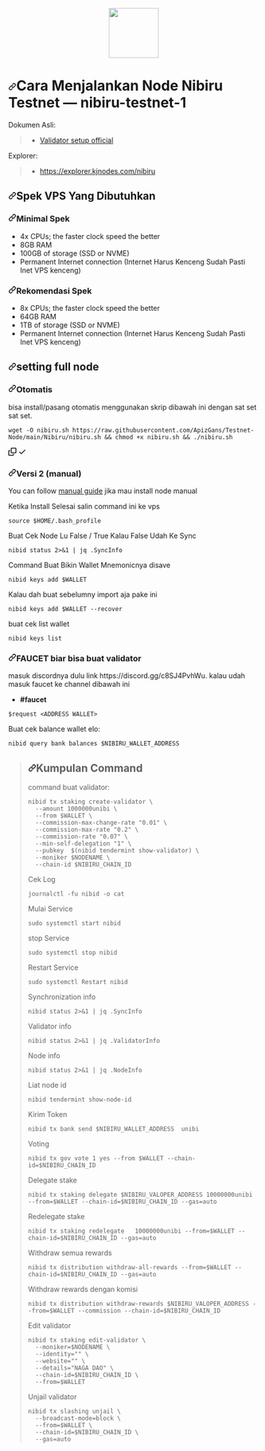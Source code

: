 <p align="center" dir="auto">
  <a target="_blank" rel="noopener noreferrer" href="https://user-images.githubusercontent.com/50621007/199199328-32dcdc7c-db06-4519-827f-6c6af09228f9.png"><img height="100" src="https://user-images.githubusercontent.com/50621007/199199328-32dcdc7c-db06-4519-827f-6c6af09228f9.png" style="max-width: 100%;"></a>
</p>

<h1 dir="auto"><a id="user-content-cara-menjalankan-node-nibiru-nibiru-testnet-1" class="anchor" aria-hidden="true" href="#cara-menjalankan-node-nibiru-nibiru-testnet-1"><svg class="octicon octicon-link" viewBox="0 0 16 16" version="1.1" width="16" height="16" aria-hidden="true"><path fill-rule="evenodd" d="M7.775 3.275a.75.75 0 001.06 1.06l1.25-1.25a2 2 0 112.83 2.83l-2.5 2.5a2 2 0 01-2.83 0 .75.75 0 00-1.06 1.06 3.5 3.5 0 004.95 0l2.5-2.5a3.5 3.5 0 00-4.95-4.95l-1.25 1.25zm-4.69 9.64a2 2 0 010-2.83l2.5-2.5a2 2 0 012.83 0 .75.75 0 001.06-1.06 3.5 3.5 0 00-4.95 0l-2.5 2.5a3.5 3.5 0 004.95 4.95l1.25-1.25a.75.75 0 00-1.06-1.06l-1.25 1.25a2 2 0 01-2.83 0z"></path></svg></a>Cara Menjalankan Node Nibiru Testnet — nibiru-testnet-1</h1>

<p dir="auto">Dokumen Asli:</p>

<blockquote>
<ul dir="auto">
<li><a href="https://docs.nibiru.fi/run-nodes/testnet/">Validator setup official</a></li>
</ul>
</blockquote>

<p dir="auto">Explorer:</p>
<blockquote>
<ul dir="auto">
<li><a href="https://explorer.kjnodes.com/nibiru" rel="nofollow">https://explorer.kjnodes.com/nibiru</a></li>
</ul>
</blockquote>

<h2 dir="auto"><a id="user-content-hardware-requirements" class="anchor" aria-hidden="true" href="#hardware-requirements"><svg class="octicon octicon-link" viewBox="0 0 16 16" version="1.1" width="16" height="16" aria-hidden="true"><path fill-rule="evenodd" d="M7.775 3.275a.75.75 0 001.06 1.06l1.25-1.25a2 2 0 112.83 2.83l-2.5 2.5a2 2 0 01-2.83 0 .75.75 0 00-1.06 1.06 3.5 3.5 0 004.95 0l2.5-2.5a3.5 3.5 0 00-4.95-4.95l-1.25 1.25zm-4.69 9.64a2 2 0 010-2.83l2.5-2.5a2 2 0 012.83 0 .75.75 0 001.06-1.06 3.5 3.5 0 00-4.95 0l-2.5 2.5a3.5 3.5 0 004.95 4.95l1.25-1.25a.75.75 0 00-1.06-1.06l-1.25 1.25a2 2 0 01-2.83 0z"></path></svg></a>Spek VPS Yang Dibutuhkan</h2>
<h3 dir="auto"><a id="user-content-minimum-hardware-requirements" class="anchor" aria-hidden="true" href="#minimum-hardware-requirements"><svg class="octicon octicon-link" viewBox="0 0 16 16" version="1.1" width="16" height="16" aria-hidden="true"><path fill-rule="evenodd" d="M7.775 3.275a.75.75 0 001.06 1.06l1.25-1.25a2 2 0 112.83 2.83l-2.5 2.5a2 2 0 01-2.83 0 .75.75 0 00-1.06 1.06 3.5 3.5 0 004.95 0l2.5-2.5a3.5 3.5 0 00-4.95-4.95l-1.25 1.25zm-4.69 9.64a2 2 0 010-2.83l2.5-2.5a2 2 0 012.83 0 .75.75 0 001.06-1.06 3.5 3.5 0 00-4.95 0l-2.5 2.5a3.5 3.5 0 004.95 4.95l1.25-1.25a.75.75 0 00-1.06-1.06l-1.25 1.25a2 2 0 01-2.83 0z"></path></svg></a>Minimal Spek</h3>
<ul dir="auto">
<li>4x CPUs; the faster clock speed the better</li>
<li>8GB RAM</li>
<li>100GB of storage (SSD or NVME)</li>
<li>Permanent Internet connection (Internet Harus Kenceng Sudah Pasti Inet VPS kenceng)</li>
</ul>

<h3 dir="auto"><a id="user-content-recommended-hardware-requirements" class="anchor" aria-hidden="true" href="#recommedasi-spek"><svg class="octicon octicon-link" viewBox="0 0 16 16" version="1.1" width="16" height="16" aria-hidden="true"><path fill-rule="evenodd" d="M7.775 3.275a.75.75 0 001.06 1.06l1.25-1.25a2 2 0 112.83 2.83l-2.5 2.5a2 2 0 01-2.83 0 .75.75 0 00-1.06 1.06 3.5 3.5 0 004.95 0l2.5-2.5a3.5 3.5 0 00-4.95-4.95l-1.25 1.25zm-4.69 9.64a2 2 0 010-2.83l2.5-2.5a2 2 0 012.83 0 .75.75 0 001.06-1.06 3.5 3.5 0 00-4.95 0l-2.5 2.5a3.5 3.5 0 004.95 4.95l1.25-1.25a.75.75 0 00-1.06-1.06l-1.25 1.25a2 2 0 01-2.83 0z"></path></svg></a>Rekomendasi Spek</h3>
<ul dir="auto">
<li>8x CPUs; the faster clock speed the better</li>
<li>64GB RAM</li>
<li>1TB of storage (SSD or NVME)</li>
<li>Permanent Internet connection (Internet Harus Kenceng Sudah Pasti Inet VPS kenceng)</li>
</ul>
<h2 dir="auto"><a id="user-content-set-up-your-nibiru-fullnode" class="anchor" aria-hidden="true" href="#setting-fullnode"><svg class="octicon octicon-link" viewBox="0 0 16 16" version="1.1" width="16" height="16" aria-hidden="true"><path fill-rule="evenodd" d="M7.775 3.275a.75.75 0 001.06 1.06l1.25-1.25a2 2 0 112.83 2.83l-2.5 2.5a2 2 0 01-2.83 0 .75.75 0 00-1.06 1.06 3.5 3.5 0 004.95 0l2.5-2.5a3.5 3.5 0 00-4.95-4.95l-1.25 1.25zm-4.69 9.64a2 2 0 010-2.83l2.5-2.5a2 2 0 012.83 0 .75.75 0 001.06-1.06 3.5 3.5 0 00-4.95 0l-2.5 2.5a3.5 3.5 0 004.95 4.95l1.25-1.25a.75.75 0 00-1.06-1.06l-1.25 1.25a2 2 0 01-2.83 0z"></path></svg></a>setting full node</h2>
<h3 dir="auto"><a id="user-content-option-1-automatic" class="anchor" aria-hidden="true" href="#option-1-automatic"><svg class="octicon octicon-link" viewBox="0 0 16 16" version="1.1" width="16" height="16" aria-hidden="true"><path fill-rule="evenodd" d="M7.775 3.275a.75.75 0 001.06 1.06l1.25-1.25a2 2 0 112.83 2.83l-2.5 2.5a2 2 0 01-2.83 0 .75.75 0 00-1.06 1.06 3.5 3.5 0 004.95 0l2.5-2.5a3.5 3.5 0 00-4.95-4.95l-1.25 1.25zm-4.69 9.64a2 2 0 010-2.83l2.5-2.5a2 2 0 012.83 0 .75.75 0 001.06-1.06 3.5 3.5 0 00-4.95 0l-2.5 2.5a3.5 3.5 0 004.95 4.95l1.25-1.25a.75.75 0 00-1.06-1.06l-1.25 1.25a2 2 0 01-2.83 0z"></path></svg></a>Otomatis</h3>
<p dir="auto">bisa install/pasang otomatis menggunakan skrip dibawah ini dengan sat set sat set.</p>
<div class="snippet-clipboard-content notranslate position-relative overflow-auto"><pre class="notranslate"><code>wget -O nibiru.sh https://raw.githubusercontent.com/ApizGans/Testnet-Node/main/Nibiru/nibiru.sh &amp;&amp; chmod +x nibiru.sh &amp;&amp; ./nibiru.sh
</code></pre><div class="zeroclipboard-container position-absolute right-0 top-0">
    <clipboard-copy aria-label="Copy" class="ClipboardButton btn js-clipboard-copy m-2 p-0 tooltipped-no-delay" data-copy-feedback="Copied!" data-tooltip-direction="w" value="wget -O nibiru.sh https://raw.githubusercontent.com/ApizGans/Testnet-Node/main/Nibiru/nibiru.sh &amp;&amp; chmod +x nibiru.sh &amp;&amp; ./nibiru.sh" tabindex="0" role="button" style="display: inherit;">
      <svg aria-hidden="true" height="16" viewBox="0 0 16 16" version="1.1" width="16" data-view-component="true" class="octicon octicon-copy js-clipboard-copy-icon m-2">
    <path fill-rule="evenodd" d="M0 6.75C0 5.784.784 5 1.75 5h1.5a.75.75 0 010 1.5h-1.5a.25.25 0 00-.25.25v7.5c0 .138.112.25.25.25h7.5a.25.25 0 00.25-.25v-1.5a.75.75 0 011.5 0v1.5A1.75 1.75 0 019.25 16h-7.5A1.75 1.75 0 010 14.25v-7.5z"></path><path fill-rule="evenodd" d="M5 1.75C5 .784 5.784 0 6.75 0h7.5C15.216 0 16 .784 16 1.75v7.5A1.75 1.75 0 0114.25 11h-7.5A1.75 1.75 0 015 9.25v-7.5zm1.75-.25a.25.25 0 00-.25.25v7.5c0 .138.112.25.25.25h7.5a.25.25 0 00.25-.25v-7.5a.25.25 0 00-.25-.25h-7.5z"></path>
</svg>
      <svg aria-hidden="true" height="16" viewBox="0 0 16 16" version="1.1" width="16" data-view-component="true" class="octicon octicon-check js-clipboard-check-icon color-fg-success d-none m-2">
    <path fill-rule="evenodd" d="M13.78 4.22a.75.75 0 010 1.06l-7.25 7.25a.75.75 0 01-1.06 0L2.22 9.28a.75.75 0 011.06-1.06L6 10.94l6.72-6.72a.75.75 0 011.06 0z"></path>
</svg>
    </clipboard-copy>
  </div></div>
<h3 dir="auto"><a id="user-content-option-2-manual" class="anchor" aria-hidden="true" href="#option-2-manual"><svg class="octicon octicon-link" viewBox="0 0 16 16" version="1.1" width="16" height="16" aria-hidden="true"><path fill-rule="evenodd" d="M7.775 3.275a.75.75 0 001.06 1.06l1.25-1.25a2 2 0 112.83 2.83l-2.5 2.5a2 2 0 01-2.83 0 .75.75 0 00-1.06 1.06 3.5 3.5 0 004.95 0l2.5-2.5a3.5 3.5 0 00-4.95-4.95l-1.25 1.25zm-4.69 9.64a2 2 0 010-2.83l2.5-2.5a2 2 0 012.83 0 .75.75 0 001.06-1.06 3.5 3.5 0 00-4.95 0l-2.5 2.5a3.5 3.5 0 004.95 4.95l1.25-1.25a.75.75 0 00-1.06-1.06l-1.25 1.25a2 2 0 01-2.83 0z"></path></svg></a>Versi 2 (manual)</h3>
<p dir="auto">You can follow <a href="https://github.com/ApizGans/Testnet-Node/tree/main/Nibiru/manual_install.md">manual guide</a> jika mau install node manual</p>
<p dir="auto">Ketika Install Selesai salin command ini ke vps</p>
<pre class="notranslate"><code>source $HOME/.bash_profile
</code></pre>
<p dir="auto">Buat Cek Node Lu False / True Kalau False Udah Ke Sync</p>
<pre class="notranslate"><code>nibid status 2&gt;&amp;1 | jq .SyncInfo
</code></pre>
<p dir="auto">Command Buat Bikin Wallet Mnemonicnya disave</p>
<pre class="notranslate"><code>nibid keys add $WALLET
</code></pre>
<p dir="auto">Kalau dah buat sebelumny import aja pake ini</p>
<pre class="notranslate"><code>nibid keys add $WALLET --recover
</code></pre>
<p dir="auto">buat cek list wallet</p>
<pre class="notranslate"><code>nibid keys list
</code></pre>
<h3 dir="auto"><a id="user-content-fund-your-wallet" class="anchor" aria-hidden="true" href="#fund-your-wallet"><svg class="octicon octicon-link" viewBox="0 0 16 16" version="1.1" width="16" height="16" aria-hidden="true"><path fill-rule="evenodd" d="M7.775 3.275a.75.75 0 001.06 1.06l1.25-1.25a2 2 0 112.83 2.83l-2.5 2.5a2 2 0 01-2.83 0 .75.75 0 00-1.06 1.06 3.5 3.5 0 004.95 0l2.5-2.5a3.5 3.5 0 00-4.95-4.95l-1.25 1.25zm-4.69 9.64a2 2 0 010-2.83l2.5-2.5a2 2 0 012.83 0 .75.75 0 001.06-1.06 3.5 3.5 0 00-4.95 0l-2.5 2.5a3.5 3.5 0 004.95 4.95l1.25-1.25a.75.75 0 00-1.06-1.06l-1.25 1.25a2 2 0 01-2.83 0z"></path></svg></a>FAUCET biar bisa buat validator</h3>
<p dir="auto">masuk discordnya dulu link https://discord.gg/c8SJ4PvhWu. kalau udah masuk faucet ke channel dibawah ini</p>
<ul dir="auto">
<li><strong>#faucet</strong></li>
</ul>
<pre class="notranslate"><code>$request &lt;ADDRESS WALLET&gt;
</code></pre>
<p dir="auto">Buat cek balance wallet elo:</p>
<pre class="notranslate"><code>nibid query bank balances $NIBIRU_WALLET_ADDRESS
</code></pre>
<blockquote>
</code></pre>
<h2 dir="auto"><a id="user-content-usefull-commands" class="anchor" aria-hidden="true" href="#usefull-commands"><svg class="octicon octicon-link" viewBox="0 0 16 16" version="1.1" width="16" height="16" aria-hidden="true"><path fill-rule="evenodd" d="M7.775 3.275a.75.75 0 001.06 1.06l1.25-1.25a2 2 0 112.83 2.83l-2.5 2.5a2 2 0 01-2.83 0 .75.75 0 00-1.06 1.06 3.5 3.5 0 004.95 0l2.5-2.5a3.5 3.5 0 00-4.95-4.95l-1.25 1.25zm-4.69 9.64a2 2 0 010-2.83l2.5-2.5a2 2 0 012.83 0 .75.75 0 001.06-1.06 3.5 3.5 0 00-4.95 0l-2.5 2.5a3.5 3.5 0 004.95 4.95l1.25-1.25a.75.75 0 00-1.06-1.06l-1.25 1.25a2 2 0 01-2.83 0z"></path></svg></a>Kumpulan Command</h2>
<p dir="auto">command buat validator:</p>
<pre class="notranslate"><code>nibid tx staking create-validator \
  --amount 1000000unibi \
  --from $WALLET \
  --commission-max-change-rate "0.01" \
  --commission-max-rate "0.2" \
  --commission-rate "0.07" \
  --min-self-delegation "1" \
  --pubkey  $(nibid tendermint show-validator) \
  --moniker $NODENAME \
  --chain-id $NIBIRU_CHAIN_ID
</code></pre>
<p dir="auto">Cek Log</p>
<pre class="notranslate"><code>journalctl -fu nibid -o cat
</code></pre>
<p dir="auto">Mulai Service</p>
<pre class="notranslate"><code>sudo systemctl start nibid
</code></pre>
<p dir="auto">stop Service</p>
<pre class="notranslate"><code>sudo systemctl stop nibid
</code></pre>
<p dir="auto">Restart Service</p>
<pre class="notranslate"><code>sudo systemctl Restart nibid
</code></pre>
<p dir="auto">Synchronization info</p>
<pre class="notranslate"><code>nibid status 2>&1 | jq .SyncInfo
</code></pre>
<p dir="auto">Validator info</p>
<pre class="notranslate"><code>nibid status 2>&1 | jq .ValidatorInfo
</code></pre>
<p dir="auto">Node info</p>
<pre class="notranslate"><code>nibid status 2>&1 | jq .NodeInfo
</code></pre>
<p dir="auto">Liat node id</p>
<pre class="notranslate"><code>nibid tendermint show-node-id
</code></pre>
<p dir="auto">Kirim Token</p>
<pre class="notranslate"><code>nibid tx bank send $NIBIRU_WALLET_ADDRESS <KE_NIBIRU_WALLET_ADDRESS> <JUMLAHTOKEN>unibi
</code></pre>
<p dir="auto">Voting</p>
<pre class="notranslate"><code>nibid tx gov vote 1 yes --from $WALLET --chain-id=$NIBIRU_CHAIN_ID
</code></pre>
<p dir="auto">Delegate stake</p>
<pre class="notranslate"><code>nibid tx staking delegate $NIBIRU_VALOPER_ADDRESS 10000000unibi --from=$WALLET --chain-id=$NIBIRU_CHAIN_ID --gas=auto
</code></pre>
<p dir="auto">Redelegate stake</p>
<pre class="notranslate"><code>nibid tx staking redelegate <srcValidatorAddress> <destValidatorAddress> 10000000unibi --from=$WALLET --chain-id=$NIBIRU_CHAIN_ID --gas=auto
</code></pre>
<p dir="auto">Withdraw semua rewards</p>
<pre class="notranslate"><code>nibid tx distribution withdraw-all-rewards --from=$WALLET --chain-id=$NIBIRU_CHAIN_ID --gas=auto
</code></pre>
<p dir="auto">Withdraw rewards dengan komisi</p>
<pre class="notranslate"><code>nibid tx distribution withdraw-rewards $NIBIRU_VALOPER_ADDRESS --from=$WALLET --commission --chain-id=$NIBIRU_CHAIN_ID
</code></pre>
<p dir="auto">Edit validator</p>
<pre class="notranslate"><code>nibid tx staking edit-validator \
  --moniker=$NODENAME \
  --identity="" \
  --website="" \
  --details="NAGA DAO" \
  --chain-id=$NIBIRU_CHAIN_ID \
  --from=$WALLET
</code></pre>
<p dir="auto">Unjail validator</p>
<pre class="notranslate"><code>nibid tx slashing unjail \
  --broadcast-mode=block \
  --from=$WALLET \
  --chain-id=$NIBIRU_CHAIN_ID \
  --gas=auto
</code></pre>
